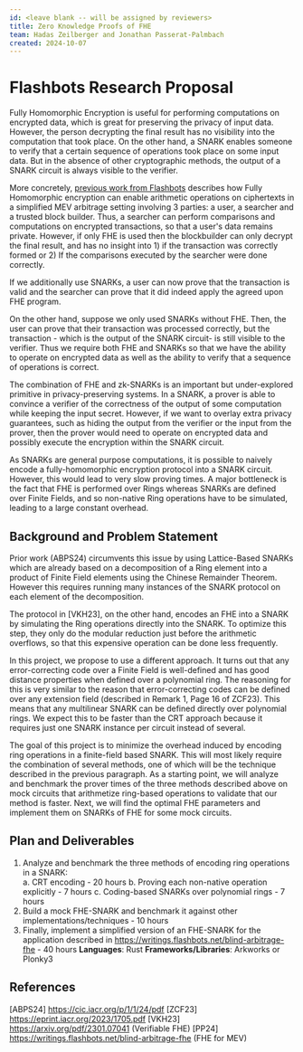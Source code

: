 ```yaml
---
id: <leave blank -- will be assigned by reviewers>
title: Zero Knowledge Proofs of FHE
team: Hadas Zeilberger and Jonathan Passerat-Palmbach
created: 2024-10-07
---
```


# Flashbots Research Proposal

Fully Homomorphic Encryption is useful for performing computations on encrypted data, which is great for preserving the privacy of input data. However, the person decrypting the final result has no visibility into the computation that took place. On the other hand, a SNARK enables someone to verify that a certain sequence of operations took place on some input data. But in the absence of other cryptographic methods, the output of a SNARK circuit is always visible to the verifier.

More concretely, [previous work from Flashbots](https://writings.flashbots.net/blind-arbitrage-fhe) describes how Fully Homomorphic encryption can enable arithmetic operations on ciphertexts in a simplified MEV arbitrage setting involving 3 parties: a user, a searcher and a trusted block builder. Thus, a searcher can perform comparisons and computations on encrypted transactions, so that a user's data remains private. However, if only FHE is used then the blockbuilder can only decrypt the final result, and has no insight into 1) if the transaction was correctly formed or 2) If the comparisons executed by the searcher were done correctly.

If we additionally use SNARKs, a user can now prove that the transaction is valid and the searcher can prove that it did indeed apply the agreed upon FHE program. 

On the other hand, suppose we only used SNARKs without FHE. Then, the user can prove that their transaction was processed correctly, but the transaction - which is the output of the SNARK circuit- is still visible to the verifier. Thus we require both FHE and SNARKs so that we have the ability to operate on encrypted data as well as the ability to verify that a sequence of operations is correct. 

The combination of FHE and zk-SNARKs is an important but under-explored primitive in privacy-preserving systems. In a SNARK, a prover is able to convince a verifier of the correctness of the output of some computation while keeping the input secret. However, if we want to overlay extra privacy guarantees, such as hiding the output from the verifier or the input from the prover, then the prover would need to operate on encrypted data and possibly execute the encryption within the SNARK circuit.

As SNARKs are general purpose computations, it is possible to naively encode a fully-homomorphic encryption protocol into a SNARK circuit. However, this would lead to very slow proving times. A major bottleneck is the fact that FHE is performed over Rings whereas SNARKs are defined over Finite Fields, and so non-native Ring operations have to be simulated, leading to a large constant overhead. 




## Background and Problem Statement

Prior work (ABPS24) circumvents this issue by using Lattice-Based SNARKs which are already based on a decomposition of a Ring element into a product of Finite Field elements using the Chinese Remainder Theorem. However this requires running many instances of the SNARK protocol on each element of the decomposition. 

The protocol in [VKH23], on the other hand, encodes an FHE into a SNARK by simulating the Ring operations directly into the SNARK. To optimize this step, they only do the modular reduction just before the arithmetic overflows, so that this expensive operation can be done less frequently. 

In this project, we propose to use a different approach. It turns out that any error-correcting code over a Finite Field is well-defined and has good distance properties when defined over a polynomial ring. The reasoning for this is very similar to the reason that error-correcting codes can be defined over any extension field (described in Remark 1, Page 16 of ZCF23). This means that any multilinear SNARK can be defined directly over polynomial rings. We expect this to be faster than the CRT approach because it requires just one SNARK instance per circuit instead of several. 

The goal of this project is to minimize the overhead induced by encoding ring operations in a finite-field based SNARK. This will most likely require the combination of several methods, one of which will be the technique described in the previous paragraph. As a starting point, we will analyze and benchmark the prover times of the three methods described above on mock circuits that arithmetize ring-based operations to validate that our method is faster. Next, we will find the optimal FHE parameters and implement them on SNARKs of FHE for some mock circuits. 

## Plan and Deliverables
1) Analyze and benchmark the three methods of encoding ring operations in a SNARK:  
          a. CRT encoding - 20 hours
          b. Proving each non-native operation explicitly - 7 hours
          c. Coding-based SNARKs over polynomial rings - 7 hours
2) Build a mock FHE-SNARK and benchmark it against other implementations/techniques - 10 hours
3) Finally, implement a simplified version of an FHE-SNARK for the application described in https://writings.flashbots.net/blind-arbitrage-fhe - 40 hours
**Languages**: Rust
**Frameworks/Libraries**: Arkworks or Plonky3


## References
[ABPS24] https://cic.iacr.org/p/1/1/24/pdf
[ZCF23] https://eprint.iacr.org/2023/1705.pdf
[VKH23] https://arxiv.org/pdf/2301.07041 (Verifiable FHE)
[PP24] https://writings.flashbots.net/blind-arbitrage-fhe (FHE for MEV)

